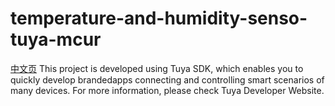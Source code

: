# temperature-and-humidity-senso-tuya-mcur
[中文页](https://github.com/lin-kangkang/temperature-and-humidity-senso-tuya-mcur/blob/main/README_zh.md)
This project is developed using Tuya SDK, which enables you to quickly develop brandedapps connecting and controlling smart scenarios of many devices.
For more information, please check Tuya Developer Website.


